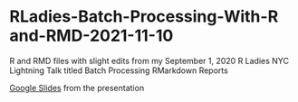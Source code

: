 # RLadies-Batch-Processing-With-R and-RMD-2021-11-10
R and RMD files with slight edits from my September 1, 2020 R Ladies NYC Lightning Talk titled Batch Processing RMarkdown Reports

[Google Slides](https://docs.google.com/presentation/d/16ysERzzWf2dOu1nn1kD-Fd9IcFFYIjvyZ8QeihIxSBY/edit?usp=sharing) from the presentation
